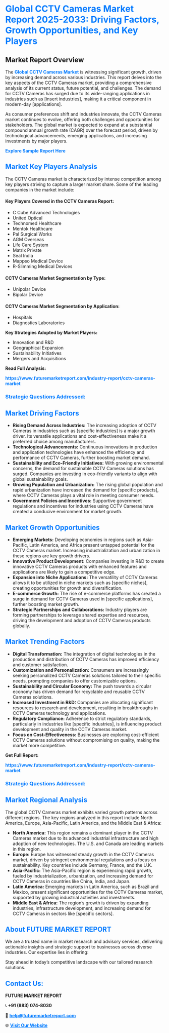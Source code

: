 <h1 style="color: #007BFF;">Global CCTV Cameras Market Report 2025-2033: Driving Factors, Growth Opportunities, and Key Players</h1>

<section id="overview">
<h2>Market Report Overview</h2>
<p>The <a href="https://www.futuremarketreport.com/industry-report/cctv-cameras-market" style="color: #007BFF; text-decoration: none;"><strong>Global CCTV Cameras Market</strong></a> is witnessing significant growth, driven by increasing demand across various industries. This report delves into the key aspects of the CCTV Cameras market, providing a comprehensive analysis of its current status, future potential, and challenges. The demand for CCTV Cameras has surged due to its wide-ranging applications in industries such as [insert industries], making it a critical component in modern-day [applications].</p>
<p>As consumer preferences shift and industries innovate, the CCTV Cameras market continues to evolve, offering both challenges and opportunities for stakeholders. The global market is expected to expand at a substantial compound annual growth rate (CAGR) over the forecast period, driven by technological advancements, emerging applications, and increasing investments by major players.</p>
</section>

<section id="overview">
<p><a href="https://www.futuremarketreport.com/request-sample/reportId=34118" style="color: #007BFF; text-decoration: none;"><strong>Explore Sample Report Here</strong></a></p>
</section>

<section id="key-players">
<h2 style="color: #007BFF;">Market Key Players Analysis</h2>
<p>The CCTV Cameras market is characterized by intense competition among key players striving to capture a larger market share. Some of the leading companies in the market include:</p>
<h4>Key Players Covered in the CCTV Cameras Report:</h4>
<ul><li>C Cube Advanced Technologies</li><li>United Optical</li><li>Technomed Healthcare</li><li>Mentok Healthcare</li><li>Pal Surgical Works</li><li>AGM Overseas</li><li>Life Care System</li><li>Matrix Private</li><li>Seal India</li><li>Mappso Medical Device</li><li>R-Slimming Medical Devices</li></ul>
<h4>CCTV Cameras Market Segmentation by Type:</h4>
<ul><li>Unipolar Device</li><li>Bipolar Device</li></ul>

<h4>CCTV Cameras Market Segmentation by Application:</h4>
<ul><li>Hospitals</li><li>Diagnostics Laboratories</li></ul>
<p><strong>Key Strategies Adopted by Market Players:</strong></p>
<ul>
<li>Innovation and R&D</li>
<li>Geographical Expansion</li>
<li>Sustainability Initiatives</li>
<li>Mergers and Acquisitions</li>
</ul>
</section>

<section>
<p><strong>Read Full Analysis: </strong></p><a href="https://www.futuremarketreport.com/industry-report/cctv-cameras-market" style="color: #007BFF; text-decoration: none;"><strong>https://www.futuremarketreport.com/industry-report/cctv-cameras-market</strong></a>
<h3 style="color: #007BFF;">Strategic Questions Addressed:</h3>
</section>

<section id="driving-factors">
<h2 style="color: #007BFF;">Market Driving Factors</h2>
<ul>
<li><strong>Rising Demand Across Industries:</strong> The increasing adoption of CCTV Cameras in industries such as [specific industries] is a major growth driver. Its versatile applications and cost-effectiveness make it a preferred choice among manufacturers.</li>
<li><strong>Technological Advancements:</strong> Continuous innovations in production and application technologies have enhanced the efficiency and performance of CCTV Cameras, further boosting market demand.</li>
<li><strong>Sustainability and Eco-Friendly Initiatives:</strong> With growing environmental concerns, the demand for sustainable CCTV Cameras solutions has surged. Companies are investing in eco-friendly variants to align with global sustainability goals.</li>
<li><strong>Growing Population and Urbanization:</strong> The rising global population and rapid urbanization have increased the demand for [specific products], where CCTV Cameras plays a vital role in meeting consumer needs.</li>
<li><strong>Government Policies and Incentives:</strong> Supportive government regulations and incentives for industries using CCTV Cameras have created a conducive environment for market growth.</li>
</ul>
</section>

<section id="growth-opportunities">
<h2 style="color: #007BFF;">Market Growth Opportunities</h2>
<ul>
<li><strong>Emerging Markets:</strong> Developing economies in regions such as Asia-Pacific, Latin America, and Africa present untapped potential for the CCTV Cameras market. Increasing industrialization and urbanization in these regions are key growth drivers.</li>
<li><strong>Innovative Product Development:</strong> Companies investing in R&D to create innovative CCTV Cameras products with enhanced features and applications are likely to gain a competitive edge.</li>
<li><strong>Expansion into Niche Applications:</strong> The versatility of CCTV Cameras allows it to be utilized in niche markets such as [specific niches], creating opportunities for growth and diversification.</li>
<li><strong>E-commerce Growth:</strong> The rise of e-commerce platforms has created a surge in demand for CCTV Cameras used in [specific applications], further boosting market growth.</li>
<li><strong>Strategic Partnerships and Collaborations:</strong> Industry players are forming partnerships to leverage shared expertise and resources, driving the development and adoption of CCTV Cameras products globally.</li>
</ul>
</section>

<section id="trending-factors">
<h2 style="color: #007BFF;">Market Trending Factors</h2>
<ul>
<li><strong>Digital Transformation:</strong> The integration of digital technologies in the production and distribution of CCTV Cameras has improved efficiency and customer satisfaction.</li>
<li><strong>Customization and Personalization:</strong> Consumers are increasingly seeking personalized CCTV Cameras solutions tailored to their specific needs, prompting companies to offer customizable options.</li>
<li><strong>Sustainability and Circular Economy:</strong> The push towards a circular economy has driven demand for recyclable and reusable CCTV Cameras solutions.</li>
<li><strong>Increased Investment in R&D:</strong> Companies are allocating significant resources to research and development, resulting in breakthroughs in CCTV Cameras technology and applications.</li>
<li><strong>Regulatory Compliance:</strong> Adherence to strict regulatory standards, particularly in industries like [specific industries], is influencing product development and quality in the CCTV Cameras market.</li>
<li><strong>Focus on Cost-Effectiveness:</strong> Businesses are exploring cost-efficient CCTV Cameras solutions without compromising on quality, making the market more competitive.</li>
</ul>
</section>

<section>
<p><strong>Get Full Report: </strong></p><a href="https://www.futuremarketreport.com/industry-report/cctv-cameras-market" style="color: #007BFF; text-decoration: none;"><strong>https://www.futuremarketreport.com/industry-report/cctv-cameras-market</strong></a>
<h3 style="color: #007BFF;">Strategic Questions Addressed:</h3>
</section>


<section id="regional-analysis">
<h2 style="color: #007BFF;">Market Regional Analysis</h2>
<p>The global CCTV Cameras market exhibits varied growth patterns across different regions. The key regions analyzed in this report include North America, Europe, Asia-Pacific, Latin America, and the Middle East & Africa:</p>
<ul>
<li><strong>North America:</strong> This region remains a dominant player in the CCTV Cameras market due to its advanced industrial infrastructure and high adoption of new technologies. The U.S. and Canada are leading markets in this region.</li>
<li><strong>Europe:</strong> Europe has witnessed steady growth in the CCTV Cameras market, driven by stringent environmental regulations and a focus on sustainability. Key countries include Germany, France, and the U.K.</li>
<li><strong>Asia-Pacific:</strong> The Asia-Pacific region is experiencing rapid growth, fueled by industrialization, urbanization, and increasing demand for CCTV Cameras in countries like China, India, and Japan.</li>
<li><strong>Latin America:</strong> Emerging markets in Latin America, such as Brazil and Mexico, present significant opportunities for the CCTV Cameras market, supported by growing industrial activities and investments.</li>
<li><strong>Middle East & Africa:</strong> The region’s growth is driven by expanding industries, infrastructure development, and increasing demand for CCTV Cameras in sectors like [specific sectors].</li>
</ul>
</section>

<footer>
<h2 style="color: #007BFF;">About FUTURE MARKET REPORT</h2>
<p>We are a trusted name in market research and advisory services, delivering actionable insights and strategic support to businesses across diverse industries. Our expertise lies in offering:</p>

<p>Stay ahead in today’s competitive landscape with our tailored research solutions.</p>

<h2 style="color: #007BFF;">Contact Us:</h2>
<p><strong>FUTURE MARKET REPORT</strong></p>
<p>📞 <strong>+91 (883) 074-8030</strong></p>
<p>📧 <strong><a href="mailto:help@futuremarketreport.com" style="color: #007BFF;">help@futuremarketreport.com</a></strong></p>
<p>🌐 <strong><a href="https://www.futuremarketreport.com/" style="color: #007BFF;">Visit Our Website</a></strong></p>
</footer>